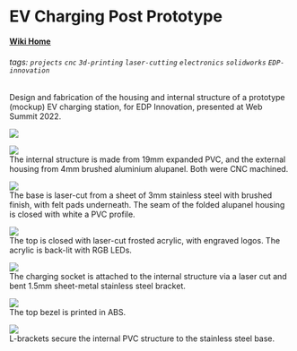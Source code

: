 # EV Charging Post Prototype

**[Wiki Home](https://hackmd.io/@fablabedp/home)**

###### tags: `projects` `cnc` `3d-printing` `laser-cutting` `electronics` `solidworks` `EDP-innovation`

Design and fabrication of the housing and internal structure of a prototype (mockup) EV charging station, for EDP Innovation, presented at Web Summit 2022.  

![](https://github.com/fablabedp/fablabedp-wiki/raw/main/projects/images/poste-carregamento/solidworks.jpg)  

![](https://github.com/fablabedp/fablabedp-wiki/raw/main/projects/images/poste-carregamento/front.jpg)  
The internal structure is made from 19mm expanded PVC, and the external housing from 4mm brushed aluminium alupanel.  Both were CNC machined.  

![](https://github.com/fablabedp/fablabedp-wiki/raw/main/projects/images/poste-carregamento/back.jpg)  
The base is laser-cut from a sheet of 3mm stainless steel with brushed finish, with felt pads underneath.  The seam of the folded alupanel housing is closed with white a PVC profile.  

![](https://github.com/fablabedp/fablabedp-wiki/raw/main/projects/images/poste-carregamento/top.jpg)  
The top is closed with laser-cut frosted acrylic, with engraved logos.  The acrylic is back-lit with RGB LEDs.  

![](https://github.com/fablabedp/fablabedp-wiki/raw/main/projects/images/poste-carregamento/top-interior.jpg)  
The charging socket is attached to the internal structure via a laser cut and bent 1.5mm sheet-metal stainless steel bracket.  

![](https://github.com/fablabedp/fablabedp-wiki/raw/main/projects/images/poste-carregamento/bezel-slicing.jpg)  
The top bezel is printed in ABS.

![](https://github.com/fablabedp/fablabedp-wiki/raw/main/projects/images/poste-carregamento/solidworks-exploded.jpg)  
L-brackets secure the internal PVC structure to the stainless steel base.  